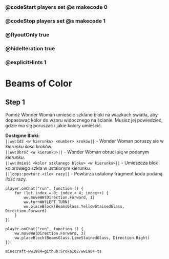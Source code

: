 ### @codeStart players set @s makecode 0
### @codeStop players set @s makecode 1

### @flyoutOnly true
### @hideIteration true 
### @explicitHints 1

# Beams of Color

## Step 1
Pomóż Wonder Woman umieścić szklane bloki na wiązkach światła, aby dopasować kolor do wzoru widocznego na ścianie. Musisz jej powiedzieć, gdzie ma się poruszać i jakie kolory umieścić. 

**Dostępne Bloki:**  
``||ww:Idź <w kierunku> <number> kroków||`` - Wonder Woman poruszy sie w *kierunku* *ilosc* kroków.  
``||ww:Obróć <w kierunku>||`` - Wonder Woman obruci się w podanym *kierunku*.  
``||ww:Umieść <kolor szklanego bloku> <w kierunku>||`` - Umieszcza blok kolorowego szkła w ustalonym kierunku.  
``||loops:powtórz <ile> razy||`` - Powtarza ustalony fragment kodu podaną *ilość* razy.  

```ghost
player.onChat("run", function () {
    for (let index = 0; index < 4; index++) {
        ww.moveWW(Direction.Forward, 1)
        ww.turnWW(LEFT_TURN)
        ww.placeBlock(BeamsGlass.YellowStainedGlass, Direction.Forward)
    }
})
```
```template
player.onChat("run", function () {
    ww.moveWW(Direction.Forward, 3)
    ww.placeBlock(BeamsGlass.LimeStainedGlass, Direction.Right)
})
```
```package
minecraft-ww1984=github:Sroka102/ww1984-ts
```